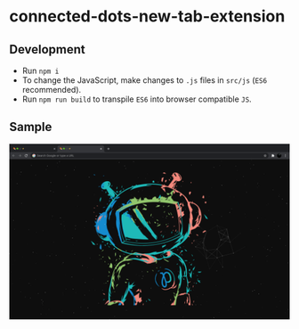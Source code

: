 # connected-dots-new-tab-extension

## Development

- Run `npm i`
- To change the JavaScript, make changes to `.js` files in `src/js` (`ES6` recommended).
- Run `npm run build` to transpile `ES6` into browser compatible `JS`.


## Sample 

![sample-preview-png](https://github.com/nithil/connected-dots-new-tab-extension/blob/main/vendor/imgs/sample-new-tab-preview.png?raw=true)
